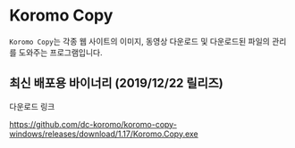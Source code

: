 # Koromo Copy

`Koromo Copy`는 각종 웹 사이트의 이미지, 동영상 다운로드 및 다운로드된 파일의 관리를 도와주는 프로그램입니다.

## 최신 배포용 바이너리 (2019/12/22 릴리즈)

다운로드 링크

https://github.com/dc-koromo/koromo-copy-windows/releases/download/1.17/Koromo.Copy.exe
